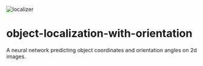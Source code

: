 ![localizer](https://github.com/ivan-alles/localizer/workflows/ci/badge.svg)

# object-localization-with-orientation
A neural network predicting object coordinates and orientation angles on 2d images.
